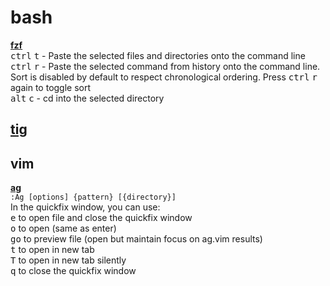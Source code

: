 # bash

__[fzf](https://github.com/junegunn/fzf)__  
<kbd>ctrl</kbd> <kbd>t</kbd> - Paste the selected files and directories onto the command line  
<kbd>ctrl</kbd> <kbd>r</kbd> - Paste the selected command from history onto the command line. Sort is disabled by default to respect chronological ordering. Press <kbd>ctrl</kbd> <kbd>r</kbd> again to toggle sort  
<kbd>alt</kbd> <kbd>c</kbd> - cd into the selected directory  

## [tig](http://jonas.nitro.dk/tig/manual.html#keys)

## vim

__[ag](https://github.com/rking/ag.vim)__  
`:Ag [options] {pattern} [{directory}]`  
In the quickfix window, you can use:  
<kbd>e</kbd> to open file and close the quickfix window  
<kbd>o</kbd> to open (same as enter)  
<kbd>go</kbd> to preview file (open but maintain focus on ag.vim results)  
<kbd>t</kbd> to open in new tab  
<kbd>T</kbd> to open in new tab silently  
<kbd>q</kbd> to close the quickfix window
